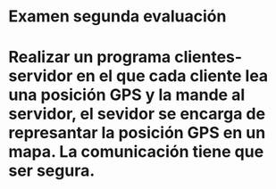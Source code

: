 # Examen segunda evaluación

# Realizar un programa clientes-servidor en el que cada cliente lea una posición GPS y la mande al servidor, el sevidor se encarga de represantar la posición GPS en un mapa. La comunicación tiene que ser segura.
